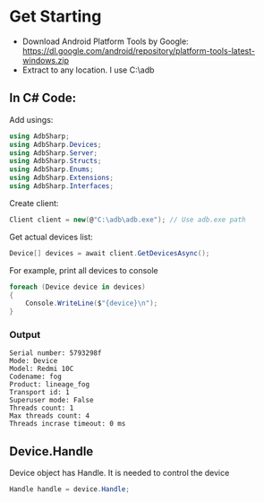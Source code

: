 # Get Starting
- Download Android Platform Tools by Google: https://dl.google.com/android/repository/platform-tools-latest-windows.zip
- Extract to any location. I use C:\adb

## In C# Code:
Add usings:
```csharp
using AdbSharp;
using AdbSharp.Devices;
using AdbSharp.Server;
using AdbSharp.Structs;
using AdbSharp.Enums;
using AdbSharp.Extensions;
using AdbSharp.Interfaces;
```

Create client:
```csharp
Client client = new(@"C:\adb\adb.exe"); // Use adb.exe path
```

Get actual devices list:
```csharp
Device[] devices = await client.GetDevicesAsync();
```

For example, print all devices to console
```csharp
foreach (Device device in devices)
{
    Console.WriteLine($"{device}\n");
}
```

### Output
```
Serial number: 5793298f
Mode: Device
Model: Redmi 10C
Codename: fog
Product: lineage_fog
Transport id: 1
Superuser mode: False
Threads count: 1
Max threads count: 4
Threads incrase timeout: 0 ms
```

## Device.Handle
Device object has Handle. It is needed to control the device
```csharp
Handle handle = device.Handle;
```